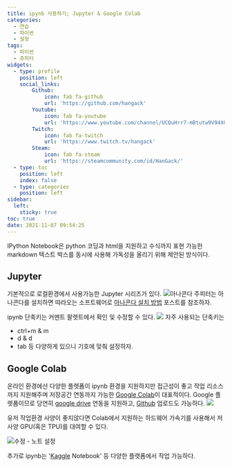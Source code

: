 ```yaml
---
title: ipynb 사용하기; Jupyter & Google Colab
categories:
  - 연습
  - 파이썬
  - 설정
tags:
  - 파이썬
  - 쥬피터
widgets:
  - type: profile
    position: left
    social_links:
        Github:
            icon: fab fa-github
            url: 'https://github.com/hangack'
        Youtube:
            icon: fab fa-youtube
            url: 'https://www.youtube.com/channel/UCQuHrr7-mBtutw9V94XGH-g'
        Twitch:
            icon: fab fa-twitch
            url: 'https://www.twitch.tv/hangack'
        Steam:
            icon: fab fa-steam
            url: 'https://steamcommunity.com/id/HanGack/'
  - type: toc
    position: left
    index: false
  - type: categories
    position: left
sidebar:
  left:
    sticky: true
toc: true
date: 2021-11-07 09:54:25
---
```

  
IPython Notebook은 python 코딩과 html을 지원하고 수식까지 표현 가능한 markdown 텍스트 박스를 동시에 사용해 가독성을 올리기 위해 제안된 방식이다.

## Jupyter
  

기본적으로 로컬환경에서 사용가능한 Jupyter 시리즈가 있다.
![아나콘다](/images/2111/ipynb/ipynb1.png)
주피터는 아나콘다를 설치하면 따라오는 소프트웨어로 [아나콘다 설치 방법](https://hangack.github.io/2021/11/01/Codding/Python/basic/Python0_download/) 포스트를 참조하자.

ipynb 단축키는 커멘트 팔렛트에서 확인 및 수정할 수 있다.
![](/images/2111/ipynb/ipynb2.png)
자주 사용되는 단축키는 
- ctrl+m & m
- d & d
- tab
등 다양하게 있으니 기호에 맞춰 설정하자.

## Google Colab

온라인 환경에선 다양한 플렛폼이 ipynb 환경을 지원하지만 접근성이 좋고 작업 리소스까지 지원해주며 저장공간 연동까지 가능한 [Google Colab](https://colab.research.google.com/)이 대표적이다.
Google 플렛폼이므로 당연히 [google drive](https://drive.google.com/) 연동을 지원하고, [Github](https://github.com/) 업로드도 가능하다.
![](/images/2111/ipynb/ipynb3.png)

유저 작업환경 사양이 좋지않다면 Colab에서 지원하는 하드웨어 가속기를 사용해서 저사양 GPU(혹은 TPU)를 대여할 수 있다.

![수정 - 노트 설정](/images/2111/ipynb/ipynb4.png)

추가로 ipynb는 '[Kaggle](https://www.kaggle.com/) Notebook' 등 다양한 플랫폼에서 작업 가능하다.